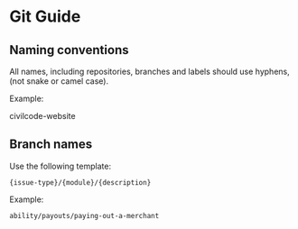 # Git Guide

## Naming conventions

All names, including repositories, branches and labels should use hyphens, (not snake or camel case).

Example:

  civilcode-website

## Branch names

Use the following template:

    {issue-type}/{module}/{description}

Example:

    ability/payouts/paying-out-a-merchant
